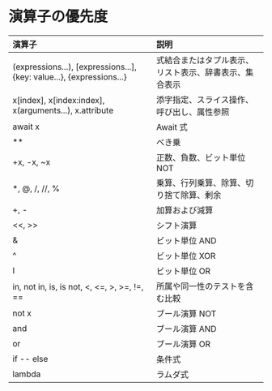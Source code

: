 # 演算子の優先度

| 演算子                                                                | 説明                                                   |
| :-------------------------------------------------------------------- | :----------------------------------------------------- |
| (expressions...), [expressions...], {key: value...}, {expressions...} | 式結合またはタプル表示、リスト表示、辞書表示、集合表示 |
| x[index], x[index:index], x(arguments...), x.attribute                | 添字指定、スライス操作、呼び出し、属性参照             |
| await x                                                               | Await 式                                               |
| \*\*                                                                  | べき乗                                                 |
| +x, -x, ~x                                                            | 正数、負数、ビット単位 NOT                             |
| \*, @, /, //, %                                                       | 乗算、行列乗算、除算、切り捨て除算、剰余               |
| +, -                                                                  | 加算および減算                                         |
| <<, >>                                                                | シフト演算                                             |
| &                                                                     | ビット単位 AND                                         |
| ^                                                                     | ビット単位 XOR                                         |
| I                                                                     | ビット単位 OR                                          |
| in, not in, is, is not, <, <=, >, >=, !=, ==                          | 所属や同一性のテストを含む比較                         |
| not x                                                                 | ブール演算 NOT                                         |
| and                                                                   | ブール演算 AND                                         |
| or                                                                    | ブール演算 OR                                          |
| if -- else                                                            | 条件式                                                 |
| lambda                                                                | ラムダ式                                               |
